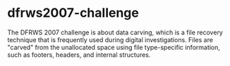 # dfrws2007-challenge
The DFRWS 2007 challenge is about data carving, which is a file recovery technique that is frequently used during digital investigations. Files are "carved" from the unallocated space using file type-specific information, such as footers, headers, and internal structures.
